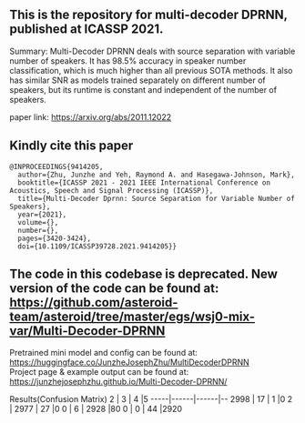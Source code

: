 ## This is the repository for multi-decoder DPRNN, published at ICASSP 2021. 
Summary: Multi-Decoder DPRNN deals with source separation with variable number of speakers. It has 98.5% accuracy in speaker number classification, which is much higher than all previous SOTA methods. It also has similar SNR as models trained separately on different number of speakers, but its runtime is constant and independent of the number of speakers. 

paper link: https://arxiv.org/abs/2011.12022

## Kindly cite this paper
```
@INPROCEEDINGS{9414205,
  author={Zhu, Junzhe and Yeh, Raymond A. and Hasegawa-Johnson, Mark},
  booktitle={ICASSP 2021 - 2021 IEEE International Conference on Acoustics, Speech and Signal Processing (ICASSP)}, 
  title={Multi-Decoder Dprnn: Source Separation for Variable Number of Speakers}, 
  year={2021},
  volume={},
  number={},
  pages={3420-3424},
  doi={10.1109/ICASSP39728.2021.9414205}}
```



## The code in this codebase is deprecated. New version of the code can be found at: https://github.com/asteroid-team/asteroid/tree/master/egs/wsj0-mix-var/Multi-Decoder-DPRNN
Pretrained mini model and config can be found at: https://huggingface.co/JunzheJosephZhu/MultiDecoderDPRNN \
Project page & example output can be found at: https://junzhejosephzhu.github.io/Multi-Decoder-DPRNN/

Results(Confusion Matrix)
2    | 3    | 4    |5
-----|------|------|--
2998 | 17   | 1    |0
2    | 2977 | 27   |0
0    | 6    | 2928 |80
0    | 0    | 44   |2920
